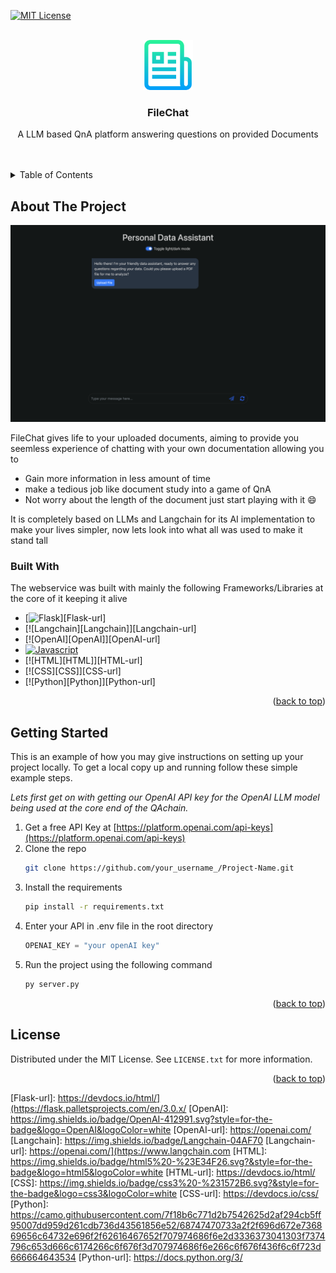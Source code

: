 <!-- Improved compatibility of back to top link: See: https://github.com/othneildrew/Best-README-Template/pull/73 -->
<a name="readme-top"></a>
<!--
*** Thanks for checking out the Best-README-Template. If you have a suggestion
*** that would make this better, please fork the repo and create a pull request
*** or simply open an issue with the tag "enhancement".
*** Don't forget to give the project a star!
*** Thanks again! Now go create something AMAZING! :D
-->



<!-- PROJECT SHIELDS -->
<!--
*** I'm using markdown "reference style" links for readability.
*** Reference links are enclosed in brackets [ ] instead of parentheses ( ).
*** See the bottom of this document for the declaration of the reference variables
*** for contributors-url, forks-url, etc. This is an optional, concise syntax you may use.
*** https://www.markdownguide.org/basic-syntax/#reference-style-links
-->


[![MIT License][license-shield]][license-url]



<!-- PROJECT LOGO -->
<br />
<div align="center">
  <a href="https://github.com/othneildrew/Best-README-Template">
    <img src="readme-images/logo.png" alt="Logo" width="80" height="80">
  </a>

  <h3 align="center">FileChat</h3>

  <p align="center">
A LLM based QnA platform answering questions on provided Documents
    <br />
    <br />
    <br />
 

  </p>
</div>



<!-- TABLE OF CONTENTS -->
<details>
  <summary>Table of Contents</summary>
  <ol>
    <li>
      <a href="#about-the-project">About The Project</a>
      <ul>
        <li><a href="#built-with">Built With</a></li>
      </ul>
    </li>
    <li><a href="#getting-started">Getting Started</a></li>
    <li><a href="#usage">Usage</a></li>
    <li><a href="#contributing">Contributing</a></li>
    <li><a href="#license">License</a></li>
    <li><a href="#contact">Contact</a></li>
  </ol>
</details>



<!-- ABOUT THE PROJECT -->
## About The Project

[![Product Name Screen Shot][product-screenshot]](https://example.com)

FileChat gives life to your uploaded documents, aiming to provide you seemless experience of chatting with your own documentation allowing you to 

* Gain more information in less amount of time
* make a tedious job like document study into a game of QnA
* Not worry about the length of the document just start playing with it :smile:


It is completely based on LLMs and Langchain for its AI implementation to make your lives simpler, now lets look into what all was used to make it stand tall


### Built With

The webservice was built with mainly the following Frameworks/Libraries at the core of it keeping it alive

* [![Flask][Flask]][Flask-url]
* [![Langchain][Langchain]][Langchain-url]
* [![OpenAI][OpenAI]][OpenAI-url]
* [![Javascript][Javascript]][Javascript-url]
* [![HTML][HTML]][HTML-url]
* [![CSS][CSS]][CSS-url]
* [![Python][Python]][Python-url]


<p align="right">(<a href="#readme-top">back to top</a>)</p>



<!-- GETTING STARTED -->
## Getting Started

This is an example of how you may give instructions on setting up your project locally.
To get a local copy up and running follow these simple example steps.

_Lets first get on with getting our OpenAI API key for the OpenAI LLM model being used at the core end of the QAchain._

1. Get a free API Key at [https://platform.openai.com/api-keys](https://platform.openai.com/api-keys)
2. Clone the repo
   ```sh
   git clone https://github.com/your_username_/Project-Name.git
   ```
3. Install the requirements
   ```sh
   pip install -r requirements.txt
   ```
4. Enter your API in .env file in the root directory
   ```py
   OPENAI_KEY = "your openAI key"
   ```
5. Run the project using the following command
   ```py
   py server.py
   ```

<p align="right">(<a href="#readme-top">back to top</a>)</p>










<!-- LICENSE -->
## License

Distributed under the MIT License. See `LICENSE.txt` for more information.

<p align="right">(<a href="#readme-top">back to top</a>)</p>










<!-- MARKDOWN LINKS & IMAGES -->
<!-- https://www.markdownguide.org/basic-syntax/#reference-style-links -->
[contributors-shield]: https://img.shields.io/github/contributors/othneildrew/Best-README-Template.svg?style=for-the-badge
[contributors-url]: https://github.com/othneildrew/Best-README-Template/graphs/contributors
[forks-shield]: https://img.shields.io/github/forks/othneildrew/Best-README-Template.svg?style=for-the-badge
[forks-url]: https://github.com/othneildrew/Best-README-Template/network/members
[stars-shield]: https://img.shields.io/github/stars/othneildrew/Best-README-Template.svg?style=for-the-badge
[stars-url]: https://github.com/othneildrew/Best-README-Template/stargazers
[issues-shield]: https://img.shields.io/github/issues/othneildrew/Best-README-Template.svg?style=for-the-badge
[issues-url]: https://github.com/othneildrew/Best-README-Template/issues
[license-shield]: https://img.shields.io/github/license/othneildrew/Best-README-Template.svg?style=for-the-badge
[license-url]: https://github.com/othneildrew/Best-README-Template/blob/master/LICENSE.txt
[linkedin-shield]: https://img.shields.io/badge/-LinkedIn-black.svg?style=for-the-badge&logo=linkedin&colorB=555
[linkedin-url]: https://linkedin.com/in/othneildrew
[product-screenshot]: readme-images/screenshot.png
[Javascript]: https://img.shields.io/badge/javascript%20-%23323330.svg?&style=for-the-badge&logo=javascript&logoColor=%23F7DF1E
[Javascript-url]: [https://nextjs.org/](https://devdocs.io/javascript/)
[Flask]: https://img.shields.io/badge/flask-%23000.svg?style=for-the-badge&logo=flask&logoColor=white
[Flask-url]: https://devdocs.io/html/](https://flask.palletsprojects.com/en/3.0.x/
[OpenAI]: https://img.shields.io/badge/OpenAI-412991.svg?style=for-the-badge&logo=OpenAI&logoColor=white
[OpenAI-url]: https://openai.com/
[Langchain]: https://img.shields.io/badge/Langchain-04AF70
[Langchain-url]: https://openai.com/](https://www.langchain.com
[HTML]: https://img.shields.io/badge/html5%20-%23E34F26.svg?&style=for-the-badge&logo=html5&logoColor=white
[HTML-url]: https://devdocs.io/html/
[CSS]: https://img.shields.io/badge/css3%20-%231572B6.svg?&style=for-the-badge&logo=css3&logoColor=white
[CSS-url]: https://devdocs.io/css/
[Python]: https://camo.githubusercontent.com/7f18b6c771d2b7542625d2af294cb5ff95007dd959d261cdb736d43561856e52/68747470733a2f2f696d672e736869656c64732e696f2f62616467652f707974686f6e2d3336373041303f7374796c653d666c6174266c6f676f3d707974686f6e266c6f676f436f6c6f723d666664643534
[Python-url]: https://docs.python.org/3/

